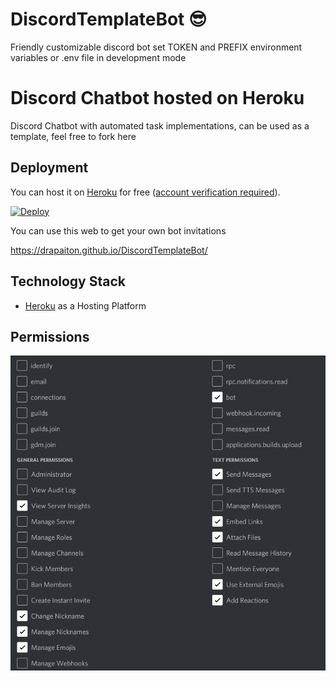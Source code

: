 # DiscordTemplateBot 😎
Friendly customizable discord bot 
set TOKEN and PREFIX environment variables
or .env file in development mode

# Discord Chatbot hosted on Heroku
Discord Chatbot with automated task implementations, can be used as a template, feel free to fork here

## Deployment
You can host it on [Heroku](https://www.heroku.com) for free ([account verification required](https://devcenter.heroku.com/articles/account-verification)).

[![Deploy](https://www.herokucdn.com/deploy/button.svg)](https://heroku.com/deploy)

You can use this web to get your own bot invitations

https://drapaiton.github.io/DiscordTemplateBot/

## Technology Stack
 - [Heroku](https://www.heroku.com) as a Hosting Platform
<!-- 

## Supported commands
 - `N/A` - TODO -->

## Permissions
![Deploy](/static/permissions.png)